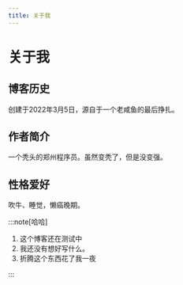 ```yaml
---
title: 关于我
---
```


# 关于我

## 博客历史
创建于2022年3月5日，源自于一个老咸鱼的最后挣扎。

## 作者简介
一个秃头的郑州程序员。虽然变秃了，但是没变强。

## 性格爱好
吹牛、睡觉，懒癌晚期。


:::note[哈哈]

1. 这个博客还在测试中
2. 我还没有想好写什么。
3. 折腾这个东西花了我一夜

:::
